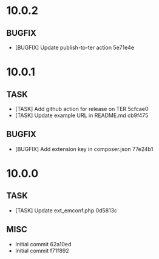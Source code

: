 # 10.0.2

## BUGFIX

- [BUGFIX] Update publish-to-ter action 5e71e4e

# 10.0.1

## TASK

- [TASK] Add github action for release on TER 5cfcae0
- [TASK] Update example URL in README.md cb9f475

## BUGFIX

- [BUGFIX] Add extension key in composer.json 77e24b1

# 10.0.0

## TASK

- [TASK] Update ext_emconf.php 0d5813c

## MISC

- Initial commit 62a10ed
- Initial commit f71f892

